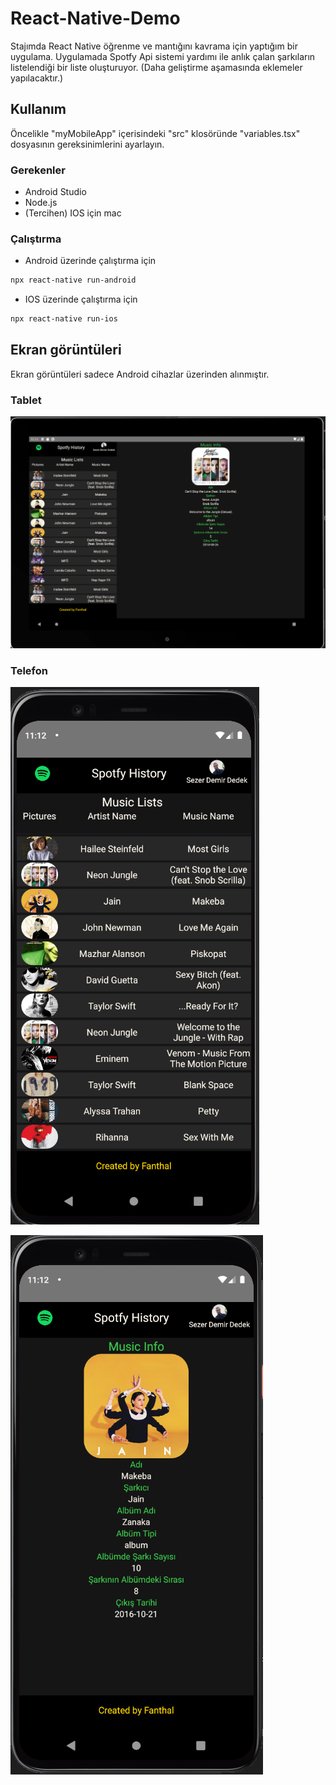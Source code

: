 # React-Native-Demo
Stajımda React Native öğrenme ve mantığını kavrama için yaptığım bir uygulama.
Uygulamada Spotfy Api sistemi yardımı ile anlık çalan şarkıların listelendiği bir liste oluşturuyor.
(Daha geliştirme aşamasında eklemeler yapılacaktır.)
## Kullanım

Öncelikle "myMobileApp" içerisindeki "src" klosöründe "variables.tsx" dosyasının gereksinimlerini ayarlayın.

### Gerekenler
* Android Studio
* Node.js
* (Tercihen) IOS için mac

### Çalıştırma

* Android üzerinde çalıştırma için 
```bash
npx react-native run-android
```

* IOS üzerinde çalıştırma için 
```bash
npx react-native run-ios
```

## Ekran görüntüleri
Ekran görüntüleri sadece Android cihazlar üzerinden alınmıştır.

### Tablet 
![Screenshot](Images/Tablet.png?style=center)

### Telefon 
![Screenshot](Images/Telefon-1.png?style=center)

![Screenshot](Images/Telefon-2.png?style=center)